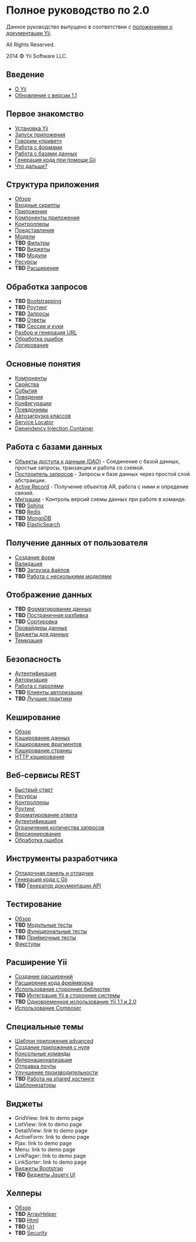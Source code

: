 Полное руководство по 2.0
=========================

Данное руководство выпущено в соответствии с [положениями о документации Yii](http://www.yiiframework.com/doc/terms/).

All Rights Reserved.

2014 © Yii Software LLC.


Введение
--------

* [О Yii](intro-yii.md)
* [Обновление с версии 1.1](intro-upgrade-from-v1.md)


Первое знакомство
-----------------

* [Установка Yii](start-installation.md)
* [Запуск приложения](start-workflow.md)
* [Говорим «привет»](start-hello.md)
* [Работа с формами](start-forms.md)
* [Работа с базами данных](start-databases.md)
* [Генерация кода при помощи Gii](start-gii.md)
* [Что дальше?](start-looking-head.md)


Структура приложения
--------------------

* [Обзор](structure-overview.md)
* [Входные скрипты](structure-entry-scripts.md)
* [Приложения](structure-applications.md)
* [Компоненты приложения](structure-application-components.md)
* [Контроллеры](structure-controllers.md)
* [Представления](structure-views.md)
* [Модели](structure-models.md)
* **TBD** [Фильтры](structure-filters.md)
* **TBD** [Виджеты](structure-widgets.md)
* **TBD** [Модули](structure-modules.md)
* [Ресурсы](structure-assets.md)
* **TBD** [Расширения](structure-extensions.md)


Обработка запросов
------------------

* **TBD** [Bootstrapping](runtime-bootstrapping.md)
* **TBD** [Роутинг](runtime-routing.md)
* **TBD** [Запросы](runtime-requests.md)
* **TBD** [Ответы](runtime-responses.md)
* **TBD** [Сессии и куки](runtime-sessions-cookies.md)
* [Разбор и генерация URL](runtime-url-handling.md)
* [Обработка ошибок](runtime-handling-errors.md)
* [Логирование](runtime-logging.md)


Основные понятия
----------------

* [Компоненты](concept-components.md)
* [Свойства](concept-properties.md)
* [События](concept-events.md)
* [Поведения](concept-behaviors.md)
* [Конфигурации](concept-configurations.md)
* [Псевдонимы](concept-aliases.md)
* [Автозагрузка классов](concept-autoloading.md)
* [Service Locator](concept-service-locator.md)
* [Dependency Injection Container](concept-di-container.md)


Работа с базами данных
----------------------

* [Объекты доступа к данным (DAO)](db-dao.md) - Соединение с базой данных, простые запросы, транзакции и работа со схемой.
* [Построитель запросов](db-query-builder.md) - Запросы к базе данных через простой слой абстракции.
* [Active Record](db-active-record.md) - Получение объектов AR, работа с ними и опредение связей.
* [Миграции](db-migrations.md) - Контроль версий схемы данных при работе в команде.
* **TBD** [Sphinx](db-sphinx.md)
* **TBD** [Redis](db-redis.md)
* **TBD** [MongoDB](db-mongodb.md)
* **TBD** [ElasticSearch](db-elastic-search.md)


Получение данных от пользователя
--------------------------------

* [Создание форм](input-forms.md)
* [Валидация](input-validation.md)
* **TBD** [Загрузка файлов](input-file-uploading.md)
* **TBD** [Работа с несколькими моделями](input-multiple-models.md)


Отображение данных
------------------

* **TBD** [Форматирование данных](output-formatting.md)
* **TBD** [Постраничная разбивка](output-pagination.md)
* **TBD** [Сортировка](output-sorting.md)
* [Провайдеры данных](output-data-providers.md)
* [Виджеты для данных](output-data-widgets.md)
* [Темизация](output-theming.md)


Безопасность
------------

* [Аутентификация](security-authentication.md)
* [Авторизация](security-authorization.md)
* [Работа с паролями](security-passwords.md)
* **TBD** [Клиенты авторизации](security-auth-clients.md)
* **TBD** [Лучшие практики](security-best-practices.md)


Кеширование
-----------

* [Обзор](caching-overview.md)
* [Кэширование данных](caching-data.md)
* [Кэширование фрагментов](caching-fragment.md)
* [Кэширование страниц](caching-page.md)
* [HTTP кэширование](caching-http.md)


Веб-сервисы REST
----------------

* [Быстрый старт](rest-quick-start.md)
* [Ресурсы](rest-resources.md)
* [Контроллеры](rest-controllers.md)
* [Роутинг](rest-routing.md)
* [Форматирование ответа](rest-response-formatting.md)
* [Аутентификация](rest-authentication.md)
* [Ограничение количества запросов](rest-rate-limiting.md)
* [Версионирование](rest-versioning.md)
* [Обработка ошибок](rest-error-handling.md)


Инструменты разработчика
------------------------

* [Отладочная панель и отладчик](tool-debugger.md)
* [Генерация кода с Gii](tool-gii.md)
* **TBD** [Генератор документации API](tool-api-doc.md)


Тестирование
------------

* [Обзор](test-overview.md)
* **TBD** [Модульные тесты](test-unit.md)
* **TBD** [Функциональные тесты](test-functional.md)
* **TBD** [Приёмочные тесты](test-acceptance.md)
* [Фикстуры](test-fixtures.md)


Расширение Yii
--------------

* [Создание расширений](extend-creating-extensions.md)
* [Расширение кода фреймворка](extend-customizing-core.md)
* [Использование сторонних библиотек](extend-using-libs.md)
* **TBD** [Интеграция Yii в сторонние системы](extend-embedding-in-others.md)
* **TBD** [Одновременное использование Yii 1.1 и 2.0](extend-using-v1-v2.md)
* [Использование Composer](extend-using-composer.md)


Специальные темы
----------------

* [Шаблон приложения advanced](tutorial-advanced-app.md)
* [Создание приложения с нуля](tutorial-start-from-scratch.md)
* [Консольные команды](tutorial-console.md)
* [Интернационализация](tutorial-i18n.md)
* [Отправка почты](tutorial-mailing.md)
* [Улучшение производительности](tutorial-performance-tuning.md)
* **TBD** [Работа на shared хостинге](tutorial-shared-hosting.md)
* [Шаблонизаторы](tutorial-template-engines.md)


Виджеты
-------

* GridView: link to demo page
* ListView: link to demo page
* DetailView: link to demo page
* ActiveForm: link to demo page
* Pjax: link to demo page
* Menu: link to demo page
* LinkPager: link to demo page
* LinkSorter: link to demo page
* [Виджеты Bootstrap](bootstrap-widgets.md)
* **TBD** [Виджеты Jquery UI](jui-widgets.md)


Хелперы
-------

* [Обзор](helper-overview.md)
* **TBD** [ArrayHelper](helper-array.md)
* **TBD** [Html](helper-html.md)
* **TBD** [Url](helper-url.md)
* **TBD** [Security](helper-security.md)

